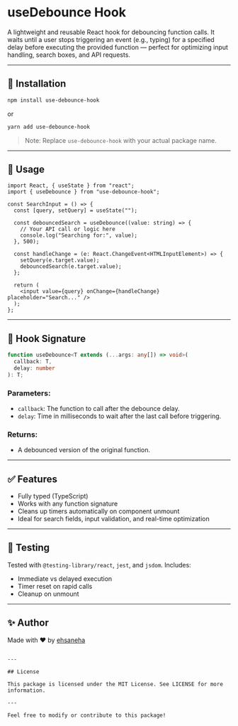 # useDebounce Hook

A lightweight and reusable React hook for debouncing function calls. It waits until a user stops triggering an event (e.g., typing) for a specified delay before executing the provided function — perfect for optimizing input handling, search boxes, and API requests.

---

## 🚀 Installation

```bash
npm install use-debounce-hook
```

or

```bash
yarn add use-debounce-hook
```

> Note: Replace `use-debounce-hook` with your actual package name.

---

## 🔧 Usage

```tsx
import React, { useState } from "react";
import { useDebounce } from "use-debounce-hook";

const SearchInput = () => {
  const [query, setQuery] = useState("");

  const debouncedSearch = useDebounce((value: string) => {
    // Your API call or logic here
    console.log("Searching for:", value);
  }, 500);

  const handleChange = (e: React.ChangeEvent<HTMLInputElement>) => {
    setQuery(e.target.value);
    debouncedSearch(e.target.value);
  };

  return (
    <input value={query} onChange={handleChange} placeholder="Search..." />
  );
};
```

---

## 🧠 Hook Signature

```ts
function useDebounce<T extends (...args: any[]) => void>(
  callback: T,
  delay: number
): T;
```

### Parameters:

- `callback`: The function to call after the debounce delay.
- `delay`: Time in milliseconds to wait after the last call before triggering.

### Returns:

- A debounced version of the original function.

---

## ✅ Features

- Fully typed (TypeScript)
- Works with any function signature
- Cleans up timers automatically on component unmount
- Ideal for search fields, input validation, and real-time optimization

---

## 🧪 Testing

Tested with `@testing-library/react`, `jest`, and `jsdom`. Includes:

- Immediate vs delayed execution
- Timer reset on rapid calls
- Cleanup on unmount

---

## ✨ Author

Made with ❤️ by [ehsaneha](https://github.com/ehsaneha)

```

---

## License

This package is licensed under the MIT License. See LICENSE for more information.

---

Feel free to modify or contribute to this package!

```
